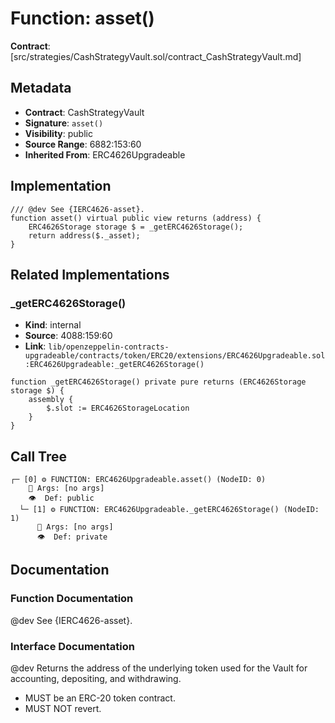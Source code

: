 # Function: asset()

**Contract**: [src/strategies/CashStrategyVault.sol/contract_CashStrategyVault.md]

## Metadata

- **Contract**: CashStrategyVault
- **Signature**: `asset()`
- **Visibility**: public
- **Source Range**: 6882:153:60
- **Inherited From**: ERC4626Upgradeable

## Implementation

```solidity
/// @dev See {IERC4626-asset}. 
function asset() virtual public view returns (address) {
    ERC4626Storage storage $ = _getERC4626Storage();
    return address($._asset);
}
```

## Related Implementations

### _getERC4626Storage()

- **Kind**: internal
- **Source**: 4088:159:60
- **Link**: `lib/openzeppelin-contracts-upgradeable/contracts/token/ERC20/extensions/ERC4626Upgradeable.sol:ERC4626Upgradeable:_getERC4626Storage()`

```solidity
function _getERC4626Storage() private pure returns (ERC4626Storage storage $) {
    assembly {
        $.slot := ERC4626StorageLocation
    }
}
```

## Call Tree

```
┌─ [0] ⚙️ FUNCTION: ERC4626Upgradeable.asset() (NodeID: 0)
    💬 Args: [no args]
    👁️  Def: public
  └─ [1] ⚙️ FUNCTION: ERC4626Upgradeable._getERC4626Storage() (NodeID: 1)
      💬 Args: [no args]
      👁️  Def: private
```

## Documentation

### Function Documentation

@dev See {IERC4626-asset}. 

### Interface Documentation

 @dev Returns the address of the underlying token used for the Vault for accounting, depositing, and withdrawing.
 - MUST be an ERC-20 token contract.
 - MUST NOT revert.
